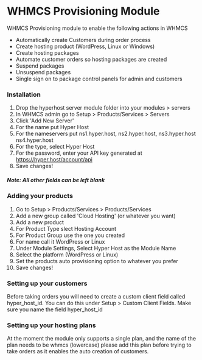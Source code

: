 
# WHMCS Provisioning Module
WHMCS Provisioning module to enable the following actions in WHMCS

- Automatically create Customers during order process
- Create hosting product (WordPress, Linux or Windows)
- Create hosting packages
- Automate customer orders so hosting packages are created
- Suspend packages
- Unsuspend packages
- Single sign on to package control panels for admin and customers

### Installation

01. Drop the hyperhost server module folder into your modules > servers 
02. In WHMCS admin go to Setup > Products/Services > Servers
03. Click 'Add New Server'
04. For the name put Hyper Host
05. For the nameservers put ns1.hyper.host, ns2.hyper.host, ns3.hyper.host ns4.hyper.host
06. For the type, select Hyper Host
07. For the password, enter your API key generated at https://hyper.host/account/api
08. Save changes!

##### Note: All other fields can be left blank

### Adding your products

01. Go to Setup > Products/Services > Products/Services
02. Add a new group called 'Cloud Hosting' (or whatever you want)
03. Add a new product
04. For Product Type slect Hosting Account
05. For Product Group use the one you created
06. For name call it WordPress or Linux
07. Under Module Settings, Select Hyper Host as the Module Name
08. Select the platform (WordPress or Linux)
09. Set the products auto provisioning option to whatever you prefer
10. Save changes!

### Setting up your customers

Before taking orders you will need to create a custom client field called hyper_host_id. You can do this under Setup > Custom Client Fields. Make sure you name the field hyper_host_id

### Setting up your hosting plans

At the moment the module only supports a single plan, and the name of the plan needs to be whmcs (lowercase) please add this plan before trying to take orders as it enables the auto creation of customers.
